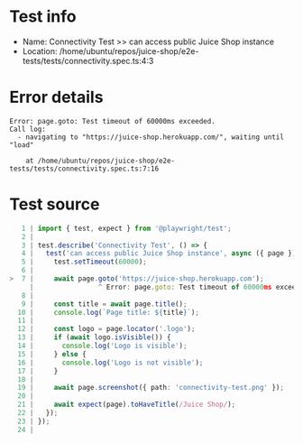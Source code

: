 # Test info

- Name: Connectivity Test >> can access public Juice Shop instance
- Location: /home/ubuntu/repos/juice-shop/e2e-tests/tests/connectivity.spec.ts:4:3

# Error details

```
Error: page.goto: Test timeout of 60000ms exceeded.
Call log:
  - navigating to "https://juice-shop.herokuapp.com/", waiting until "load"

    at /home/ubuntu/repos/juice-shop/e2e-tests/tests/connectivity.spec.ts:7:16
```

# Test source

```ts
   1 | import { test, expect } from '@playwright/test';
   2 |
   3 | test.describe('Connectivity Test', () => {
   4 |   test('can access public Juice Shop instance', async ({ page }) => {
   5 |     test.setTimeout(60000);
   6 |     
>  7 |     await page.goto('https://juice-shop.herokuapp.com');
     |                ^ Error: page.goto: Test timeout of 60000ms exceeded.
   8 |     
   9 |     const title = await page.title();
  10 |     console.log(`Page title: ${title}`);
  11 |     
  12 |     const logo = page.locator('.logo');
  13 |     if (await logo.isVisible()) {
  14 |       console.log('Logo is visible');
  15 |     } else {
  16 |       console.log('Logo is not visible');
  17 |     }
  18 |     
  19 |     await page.screenshot({ path: 'connectivity-test.png' });
  20 |     
  21 |     await expect(page).toHaveTitle(/Juice Shop/);
  22 |   });
  23 | });
  24 |
```